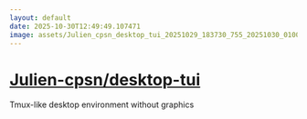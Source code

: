 ```yaml
---
layout: default
date: 2025-10-30T12:49:49.107471
image: assets/Julien_cpsn_desktop_tui_20251029_183730_755_20251030_010049_0bde4a--20251030T020117949--cropped.png
---
```


# [Julien-cpsn/desktop-tui](https://github.com/Julien-cpsn/desktop-tui/)

Tmux-like desktop environment without graphics
